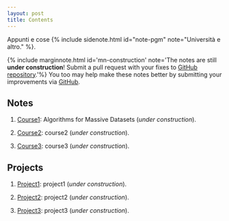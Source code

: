 ```yaml
---
layout: post
title: Contents
---
```

<span class="newthought">Appunti</span> e cose {% include sidenote.html id="note-pgm" note="Università e altro." %}.

{% include marginnote.html id='mn-construction' note='The notes are still **under construction**! Submit a pull request with your fixes to [GitHub repository](https://github.com/banda-larga/uni-notes).'%}
You too may help make these notes better by submitting your improvements via [GitHub](https://github.com/banda-larga/uni-notes).

## Notes

1. [Course1](notes/afmds/notes/): Algorithms for Massive Datasets (*under construction*).

2. [Course2](notes/): course2 (*under construction*).

3. [Course3](notes/): course3 (*under construction*).

## Projects

1. [Project1](projects/): project1 (*under construction*).

2. [Project2](projects/): project2 (*under construction*).

3. [Project3](projects/): project3 (*under construction*).
